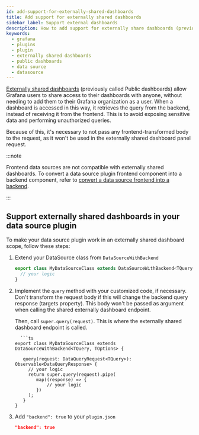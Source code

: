 ```yaml
---
id: add-support-for-externally-shared-dashboards
title: Add support for externally shared dashboards
sidebar_label: Support external dashboards
description: How to add support for externally share dashboards (previously called Public dashboards).
keywords:
  - grafana
  - plugins
  - plugin
  - externally shared dashboards
  - public dashboards
  - data source
  - datasource
---
```


[Externally shared dashboards](https://grafana.com/docs/grafana/latest/dashboards/share-dashboards-panels/shared-dashboards/#externally-shared-dashboards) (previously called Public dashboards) allow Grafana users to share access to their dashboards with anyone, without needing to add them to their Grafana organization as a user. When a dashboard is accessed in this way, it retrieves the query from the backend, instead of receiving it from the frontend. This is to avoid exposing sensitive data and performing unauthorized queries.

Because of this, it's necessary to not pass any frontend-transformed body to the request, as it won't be used in the externally shared dashboard panel request.

:::note

Frontend data sources are not compatible with externally shared dashboards.
To convert a data source plugin frontend component into a backend component, refer to
[convert a data source frontend into a backend](./convert-a-frontend-datasource-to-backend).

:::

## Support externally shared dashboards in your data source plugin

To make your data source plugin work in an externally shared dashboard scope, follow these steps:

1.  Extend your DataSource class from `DataSourceWithBackend`

    ```ts
    export class MyDataSourceClass extends DataSourceWithBackend<TQuery, TOptions> {
      // your logic
    }
    ```

2.  Implement the `query` method with your customized code, if necessary. Don't transform the request body if this will change the backend query response (targets property). This body won't be passed as argument when calling the shared externally dashboard endpoint.

    Then, call `super.query(request)`.
    This is where the externally shared dashboard endpoint is called.

          ```ts
        export class MyDataSourceClass extends DataSourceWithBackend<TQuery, TOptions> {

           query(request: DataQueryRequest<TQuery>): Observable<DataQueryResponse> {
             // your logic
             return super.query(request).pipe(
                map((response) => {
                    // your logic
                })
             );
           }
        }

3.  Add `"backend": true` to your `plugin.json`

    ```json title="src/plugin.json"
    "backend": true
    ```
